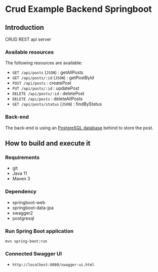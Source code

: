 # Crud Example Backend Springboot

## Introduction

CRUD REST api server

### Available resources

The following resources are available:

+ ``GET /api/posts`` (``JSON``) : getAllPosts
+ ``GET /api/posts/:id`` (``JSON``) : getPostById
+ ``POST /api/posts`` : createPost
+ ``PUT /api/posts/:id`` : updatePost
+ ``DELETE /api/posts/:id`` : deletePost
+ ``DELETE /api/posts`` : deleteAllPosts
+ ``GET /api/posts/status`` (``JSON``) : findByStatus

### Back-end

The back-end is using an [PostgreSQL database](https://www.postgresql.org) behind to store the post.

## How to build and execute it

### Requirements

+ git
+ Java 11
+ Maven 3

### Dependency

+ springboot-web
+ springboot-data-jpa
+ swagger2
+ postgresql

### Run Spring Boot application

```
mvn spring-boot:run
```

### Connected Swagger UI

+ ``http://localhost:8080/swagger-ui.html``